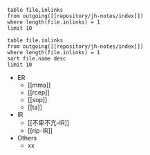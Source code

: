 ```dataview
table file.inlinks
from outgoing([[repository/jh-notes/index]])
where length(file.inlinks) = 1
limit 10
```
```dataview
table file.inlinks
from outgoing([[repository/jh-notes/index]])
where length(file.inlinks) = 1
sort file.name desc
limit 10
```
- ER
	- [[mma]]
	- [[rcep]]
	- [[sop]]
	- [[ta]]
- IR
	- [[不卑不亢-IR]]
	- [[rip-IR]]
- Others
	- xx